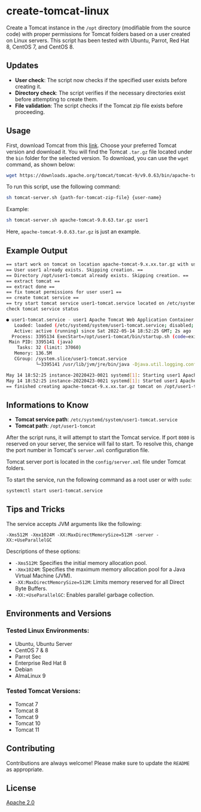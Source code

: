 
# create-tomcat-linux

Create a Tomcat instance in the `/opt` directory (modifiable from the source code) with proper permissions for Tomcat folders based on a user created on Linux servers. This script has been tested with Ubuntu, Parrot, Red Hat 8, CentOS 7, and CentOS 8.

## Updates

- **User check**: The script now checks if the specified user exists before creating it.
- **Directory check**: The script verifies if the necessary directories exist before attempting to create them.
- **File validation**: The script checks if the Tomcat zip file exists before proceeding.

## Usage

First, download Tomcat from this [link](https://downloads.apache.org/tomcat/). Choose your preferred Tomcat version and download it. You will find the Tomcat `.tar.gz` file located under the `bin` folder for the selected version. To download, you can use the `wget` command, as shown below:

```bash
wget https://downloads.apache.org/tomcat/tomcat-9/v9.0.63/bin/apache-tomcat-9.0.63.tar.gz
```

To run this script, use the following command:

```bash
sh tomcat-server.sh {path-for-tomcat-zip-file} {user-name}
```

Example:

```bash
sh tomcat-server.sh apache-tomcat-9.0.63.tar.gz user1
```

Here, `apache-tomcat-9.0.63.tar.gz` is just an example.

## Example Output

```bash
== start work on tomcat on location apache-tomcat-9.x.xx.tar.gz with user user1 ==
== User user1 already exists. Skipping creation. ==
== Directory /opt/user1-tomcat already exists. Skipping creation. ==
== extract tomcat ==
== extract done ==
== fix tomcat permissions for user user1 ==
== create tomcat service ==
== try start tomcat service user1-tomcat.service located on /etc/systemd/system/user1-tomcat.service ==
check tomcat service status

● user1-tomcat.service - user1 Apache Tomcat Web Application Container
   Loaded: loaded (/etc/systemd/system/user1-tomcat.service; disabled; vendor preset: disabled)
   Active: active (running) since Sat 2022-05-14 18:52:25 GMT; 2s ago
  Process: 3395134 ExecStart=/opt/user1-tomcat/bin/startup.sh (code=exited, status=0/SUCCESS)
 Main PID: 3395141 (java)
    Tasks: 32 (limit: 37060)
   Memory: 136.5M
   CGroup: /system.slice/user1-tomcat.service
           └─3395141 /usr/lib/jvm/jre/bin/java -Djava.util.logging.config.file=/opt/user1-tomcat/c>

May 14 18:52:25 instance-20220423-0021 systemd[1]: Starting user1 Apache Tomcat Web Application Co>
May 14 18:52:25 instance-20220423-0021 systemd[1]: Started user1 Apache Tomcat Web Application Con>
== finished creating apache-tomcat-9.x.xx.tar.gz tomcat on /opt/user1-tomcat with user user1 ==
```

## Informations to Know

- **Tomcat service path**: `/etc/systemd/system/user1-tomcat.service`
- **Tomcat path**: `/opt/user1-tomcat`

After the script runs, it will attempt to start the Tomcat service. If port `8080` is reserved on your server, the service will fail to start. To resolve this, change the port number in Tomcat's `server.xml` configuration file.

Tomcat server port is located in the `config/server.xml` file under Tomcat folders.

To start the service, run the following command as a root user or with `sudo`:

```bash
systemctl start user1-tomcat.service
```

## Tips and Tricks

The service accepts JVM arguments like the following:

```
-Xms512M -Xmx1024M -XX:MaxDirectMemorySize=512M -server -XX:+UseParallelGC
```

Descriptions of these options:

- `-Xms512M`: Specifies the initial memory allocation pool.
- `-Xmx1024M`: Specifies the maximum memory allocation pool for a Java Virtual Machine (JVM).
- `-XX:MaxDirectMemorySize=512M`: Limits memory reserved for all Direct Byte Buffers.
- `-XX:+UseParallelGC`: Enables parallel garbage collection.

## Environments and Versions

### Tested Linux Environments:

- Ubuntu, Ubuntu Server
- CentOS 7 & 8
- Parrot Sec
- Enterprise Red Hat 8
- Debian
- AlmaLinux 9

### Tested Tomcat Versions:

- Tomcat 7
- Tomcat 8
- Tomcat 9
- Tomcat 10
- Tomcat 11

## Contributing

Contributions are always welcome! Please make sure to update the `README` as appropriate.

## License

[Apache 2.0](https://choosealicense.com/licenses/apache-2.0/)
